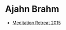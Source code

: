 # Ajahn Brahm
- [Meditation Retreat 2015](https://www.youtube.com/playlist?list=PL95erxxXifoVV9b8KI-Oj_DpzWiNMHO8V)

